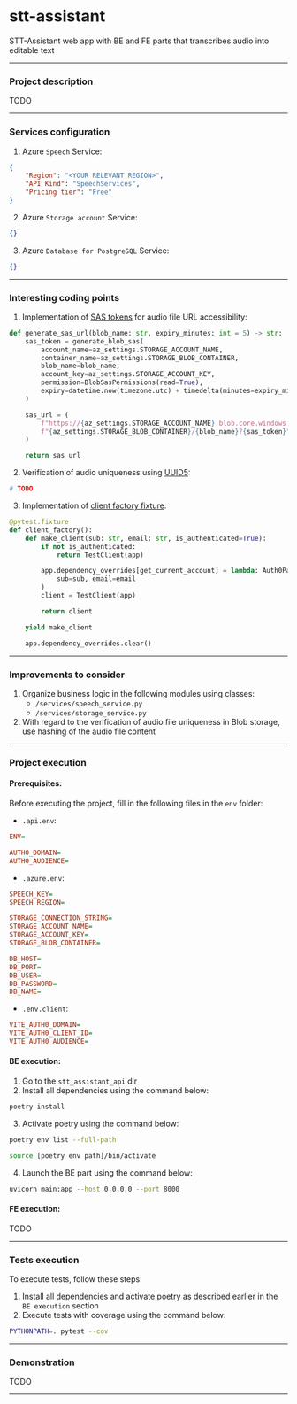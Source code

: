 # stt-assistant
STT-Assistant web app with BE and FE parts that transcribes audio into editable text
- - -
### Project description
TODO
- - -
### Services configuration
1. Azure `Speech` Service:
```json
{
    "Region": "<YOUR RELEVANT REGION>",
    "API Kind": "SpeechServices",
    "Pricing tier": "Free"
}
```
2. Azure `Storage account` Service:
```json
{}
```
3. Azure `Database for PostgreSQL` Service:
```json
{}
```
- - -
### Interesting coding points
1. Implementation of <ins>SAS tokens</ins> for audio file URL accessibility:
```python
def generate_sas_url(blob_name: str, expiry_minutes: int = 5) -> str:
    sas_token = generate_blob_sas(
        account_name=az_settings.STORAGE_ACCOUNT_NAME,
        container_name=az_settings.STORAGE_BLOB_CONTAINER,
        blob_name=blob_name,
        account_key=az_settings.STORAGE_ACCOUNT_KEY,
        permission=BlobSasPermissions(read=True),
        expiry=datetime.now(timezone.utc) + timedelta(minutes=expiry_minutes),
    )

    sas_url = (
        f"https://{az_settings.STORAGE_ACCOUNT_NAME}.blob.core.windows.net/"
        f"{az_settings.STORAGE_BLOB_CONTAINER}/{blob_name}?{sas_token}"
    )

    return sas_url
```
2. Verification of audio uniqueness using <ins>UUID5</ins>:
```python
# TODO
```
3. Implementation of <ins>client factory fixture</ins>:
```python
@pytest.fixture
def client_factory():
    def make_client(sub: str, email: str, is_authenticated=True):
        if not is_authenticated:
            return TestClient(app)

        app.dependency_overrides[get_current_account] = lambda: Auth0Payload(
            sub=sub, email=email
        )
        client = TestClient(app)

        return client

    yield make_client

    app.dependency_overrides.clear()
```
- - -
### Improvements to consider
1. Organize business logic in the following modules using classes:
    - `/services/speech_service.py`
    - `/services/storage_service.py`
2. With regard to the verification of audio file uniqueness in Blob storage, use hashing of the audio file content
- - -
### Project execution
#### Prerequisites:
Before executing the project, fill in the following files in the `env` folder:
- `.api.env`:
```ini
ENV=

AUTH0_DOMAIN=
AUTH0_AUDIENCE=
```

- `.azure.env`:
```ini
SPEECH_KEY=
SPEECH_REGION=

STORAGE_CONNECTION_STRING=
STORAGE_ACCOUNT_NAME=
STORAGE_ACCOUNT_KEY=
STORAGE_BLOB_CONTAINER=

DB_HOST=
DB_PORT=
DB_USER=
DB_PASSWORD=
DB_NAME=
```

- `.env.client`:
```ini
VITE_AUTH0_DOMAIN=
VITE_AUTH0_CLIENT_ID=
VITE_AUTH0_AUDIENCE=
```

#### BE execution:
1. Go to the `stt_assistant_api` dir
2. Install all dependencies using the command below:
```bash
poetry install
```
3. Activate poetry using the command below:
```bash
poetry env list --full-path
```
```bash
source [poetry env path]/bin/activate
```
4. Launch the BE part using the command below:
```bash
uvicorn main:app --host 0.0.0.0 --port 8000
```

#### FE execution:
TODO
- - -
### Tests execution
To execute tests, follow these steps:
1. Install all dependencies and activate poetry as described earlier in the `BE execution` section
2. Execute tests with coverage using the command below:
```bash
PYTHONPATH=. pytest --cov
```
- - -
### Demonstration
TODO
- - -

